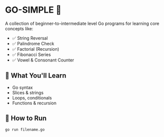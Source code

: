 # GO-SIMPLE 🦫

A collection of beginner-to-intermediate level Go programs for learning core concepts like:
- ✅ String Reversal
- ✅ Palindrome Check
- ✅ Factorial (Recursion)
- ✅ Fibonacci Series
- ✅ Vowel & Consonant Counter

## 🧠 What You'll Learn
- Go syntax
- Slices & strings
- Loops, conditionals
- Functions & recursion

## 🚀 How to Run

```bash
go run filename.go
